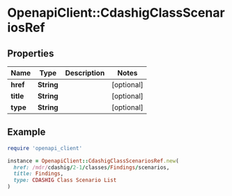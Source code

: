 # OpenapiClient::CdashigClassScenariosRef

## Properties

| Name | Type | Description | Notes |
| ---- | ---- | ----------- | ----- |
| **href** | **String** |  | [optional] |
| **title** | **String** |  | [optional] |
| **type** | **String** |  | [optional] |

## Example

```ruby
require 'openapi_client'

instance = OpenapiClient::CdashigClassScenariosRef.new(
  href: /mdr/cdashig/2-1/classes/Findings/scenarios,
  title: Findings,
  type: CDASHIG Class Scenario List
)
```

